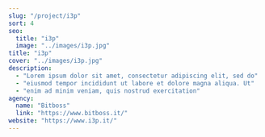```yaml
---
slug: "/project/i3p"
sort: 4
seo:
  title: "i3p"
  image: "../images/i3p.jpg"
title: "i3p"
cover: "../images/i3p.jpg"
description:
  - "Lorem ipsum dolor sit amet, consectetur adipiscing elit, sed do"
  - "eiusmod tempor incididunt ut labore et dolore magna aliqua. Ut"
  - "enim ad minim veniam, quis nostrud exercitation"
agency:
  name: "Bitboss"
  link: "https://www.bitboss.it/"
website: "https://www.i3p.it/"
---
```

